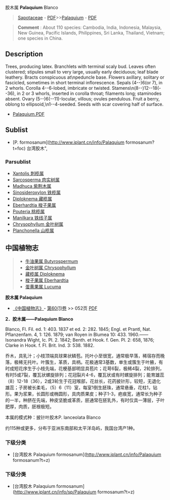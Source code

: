 胶木属 **Palaquium** Blanco

> [Sapotaceae](http://www.iplant.cn/info/Sapotaceae?t=foc) - [PDF](http://www.iplant.cn/foc/pdf/Sapotaceae.pdf)>>[Palaquium](http://www.iplant.cn/info/Palaquium?t=foc) - [PDF](http://www.iplant.cn/foc/pdf/Palaquium.pdf)

> **Comment** : 
> About 110 species: Cambodia, India, Indonesia, Malaysia, New Guinea, Pacific Islands, Philippines, Sri Lanka, Thailand, Vietnam; one species in China.

## Description

Trees, producing latex. Branchlets with terminal scaly bud. Leaves often clustered; stipules small to very large, usually early deciduous; leaf blade leathery. Bracts conspicuous at\npeduncle base. Flowers axillary, solitary or fascicled, sometimes in short terminal inflorescence. Sepals (4--)6(or 7), in 2 whorls. Corolla 4--6-lobed, imbricate or twisted. Stamens\n(8--)12--18(--36), in 2 or 3 whorls, inserted in corolla throat; filaments long; staminodes absent. Ovary (5--)6(--11)-locular, villous; ovules pendulous. Fruit a berry, oblong to ellipsoid,\n1--4-seeded. Seeds with scar covering half of surface.

* [Palaquium.PDF](http://www.iplant.cn/foc/pdf/Palaquium.pdf)

## Sublist

* [P.  formosanum](http://www.iplant.cn/info/Palaquium formosanum?t=foc) 台湾胶木",

### Parsublist

* [Xantolis  刺榄属](http://www.iplant.cn/info/Xantolis?t=foc)
* [Sarcosperma  肉实树属](http://www.iplant.cn/info/Sarcosperma?t=foc)
* [Madhuca  紫荆木属](http://www.iplant.cn/info/Madhuca?t=foc)
* [Sinosideroxylon  铁榄属](http://www.iplant.cn/info/Sinosideroxylon?t=foc)
* [Diploknema  藏榄属](http://www.iplant.cn/info/Diploknema?t=foc)
* [Eberhardtia  梭子果属](http://www.iplant.cn/info/Eberhardtia?t=foc)
* [Pouteria  桃榄属](http://www.iplant.cn/info/Pouteria?t=foc)
* [Manilkara  铁线子属](http://www.iplant.cn/info/Manilkara?t=foc)
* [Chrysophyllum  金叶树属](http://www.iplant.cn/info/Chrysophyllum?t=foc)
* [Planchonella  山榄属](http://www.iplant.cn/info/Planchonella?t=foc)

## 中国植物志

> * [牛油果属  Butyrospermum](http://www.iplant.cn/info/Butyrospermum?t=z)
> * [金叶树属  Chrysophyllum](Chrysophyllum-金叶树属.md)
> * [藏榄属  Diploknema](http://www.iplant.cn/info/Diploknema?t=z)
> * [梭子果属  Eberhardtia](http://www.iplant.cn/info/Eberhardtia?t=z)
> * [蛋黄果属  Lucuma](http://www.iplant.cn/info/Lucuma?t=z)

**胶木属 Palaquium**

* [《中国植物志》](http://www.iplant.cn/frps)- [第60(1)卷](http://www.iplant.cn/frps/vol/60(1)) >> 052页 [PDF](http://www.iplant.cn/frps/pdf/60(1)/052y.pdf)

**2．胶木属——Palaquium Blanco**

Blanco, Fl. Fil. ed. 1: 403. 1837 et ed. 2: 282. 1845; Engl. et Prantl, Nat. Pflanzenfam. 4, 1: 126. 1879; van Royen in Blumea 10: 433. 1960.——Isonandra Wight, Ic. Pl. 2. 1842; Benth. et Hook. f. Gen. Pl. 2: 658, 1876; Clarke in Hook. f. Fl. Brit. Ind. 3: 538. 1882.

乔木，具乳汁；小枝顶端具球果状鳞苞。托叶小至很宽，通常极早落，稀宿存而晚落，极稀无托叶。叶簇生，革质，具柄。花极通常3基数，单生或簇生于叶腋，有时成短花序生于小枝先端，花梗基部明显具苞片；花萼6裂，极稀4裂，2轮排列，有时5或7裂，覆瓦状螺旋排列；花冠裂片4-6，覆瓦状或有时螺旋排列；能育雄蕊（8）12-18（36），2或3轮生于花冠喉部，花丝长，花药披针形，较短，无退化雄蕊；子房被长柔毛，（5）6（11）室，每室1倒生胚珠，通常悬垂，花柱1，钻形。果为浆果，长圆形或椭圆形，具肉质果皮；种子1-3，疤痕宽，通常长为种子的一半，种脐在先端，种皮坚脆或革质，胚通常在胚乳外，有时仅具一薄层，子叶肥厚，肉质，胚根极短。

本属的模式种：披针叶胶木P. lanceolata Blanco

约115种或更多，分布于亚洲东南部和太平洋岛屿，我国台湾产1种。

### 下级分类
* [台湾胶木  Palaquium formosanum](http://www.iplant.cn/info/Palaquium formosanum?t=z)

### 下级分类
* [台湾胶木  Palaquium formosanum](http://www.iplant.cn/info/sp/Palaquium formosanum?t=z)
